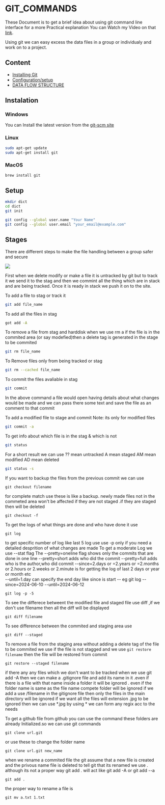 #                               GIT_COMMANDS

These Document is to get a brief idea about using git command line interface
for  a more Practical explanation You can Watch my Video on that [link](https://youtube.com/).

Using git we can easy excess the data files in a group or individualy and work
on to a project.

## Content 

- [Installing Git](#instalation)
- [Configuration/setup](#setup)
- [DATA FLOW STRUCTURE](#stages)


## Instalation
###  Windows
You can Install the latest version from the [git-scm site](https://git-scm.com/download/win)
### Linux
```bash
sudo apt-get update
sudo apt-get install git
```
### MacOS
```bash
brew install git
```
## Setup
```bash
mkdir dict
cd dict
git init
```

```bash
git config --global user.name "Your Name"
git config --global user.email "your_email@example.com"
```


## Stages

There are different steps to make the file handling between a group safer and secure

<img src='https://res.cloudinary.com/practicaldev/image/fetch/s--M_fHUEqA--/c_limit%2Cf_auto%2Cfl_progressive%2Cq_auto%2Cw_880/https://thepracticaldev.s3.amazonaws.com/i/128hsgntnsu9bww0y8sz.png'>

First when we delete modify or make a file it is untracked by git but to track
it we send it to the stag and then we commint all the thing which are in 
stack and are being tracked.
Once it is ready in stack we push it on to the site.


To add a file to stag or track it 

```bash
git add file_name
```

To add all the files in stag

```bash
got add -A
```


To remove a file from stag and harddisk
when we use rm a if the file is in the commited area (or say modefied)then  a delete tag is generated in the stage to be commited 
```bash
git rm file_name
```

To Remove files only from being tracked or stag

```bash
git rm --cached file_name
```

To commit the files avaliable in stag

```bash
git commit
```
In the above command a file would open having details about what changes would
be made and we can pass there some text and save the file as an comment to
that commit 

To add a modified file to stage and commit 
Note: its only for modified files

```bash
git commit -a
```

To get info about which file is in the stag & which is not 

```bash
git status
```
For a short result we can use 
?? mean untracked A mean staged AM mean modified  AD mean deleted 
```bash
git status -s
```
If you want to backup the files from the previous commit we can use 
```
git checkout filename
```
for complete match use
these is like a backup. newly made files not in the commeted area won't be affected if they are not staged .if they are staged then will be deleted  
```
git checkout -f
```                                                                                                                                                                       
To get the logs of what things are done and who have done it use 
```
git log
```
to get specific number of log like last 5 log use
use -p only if you need a detailed desprition of what changes are made 
To get a moderate Log we use --stat flag 
The --pretty=oneline flag shows only the commits that are done in one line 
--pretty=short adds who did the commit
--pretty=full adds who is the author,who did commit
--since=2.days or =2.years or =2.months or 2.hours or 2.weeks or 2.minute is for getting the log of last 2 days or year or month etc      
--until=1.day can specify the end day like since is start
-- eg git log --since=2024-06-10 --until=2024-06-12
```
git log -p -5
```


To see the differece betweent the modified file and staged file use diff ,if we don't use filename then all the diff will be displayed
```
git diff filename
```

To see difference between the commited and staging area use 
```
git diff --staged
```
To remove a file from the staging area without adding a delete tag of the file to be commited we use 
if the file is not stagged and we use  ```git restore filename``` then the file will be restored from commit
```
git restore --staged filename
```
if there any any files which we don't want to be tracked when we use git add -A  then we can make a .gitignore file and add its name in it .even if there is a file with that name inside a folder it will be ignored . even if the folder name is same as the file name compete folder will be ignored
if we add a use /filename in the gitignore file then only the files in the main directory will be ignored
if we want all the files will extension .jpg to be ignored then we can use *.jpg
by using * we can form any regix acc to the needs

To get a github file from github you can use the command 
these folders are already Initialized.so we can use git commands
```
git clone url.git 
```
or use these to change the folder name

```
git clone url.git new_name
```

when we rename a commited file the git assume that a new file is created and the privous name file is deleted to tell git that its renamed we use .
although its not a proper way git add . will act like git add -A or git add --a
```
git add .
```
the proper way to rename a file is 
```
git mv a.txt 1.txt
```

